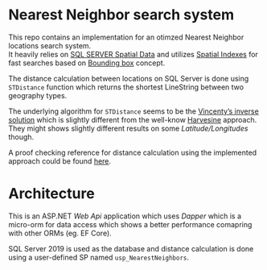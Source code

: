 # Nearest Neighbor search system

This repo contains an implementation for an otimzed Nearest Neighbor locations search system.  
It heavily relies on [SQL SERVER Spatial Data](https://docs.microsoft.com/en-us/sql/relational-databases/spatial/spatial-data-sql-server) and utilizes [Spatial Indexes](https://docs.microsoft.com/en-us/sql/relational-databases/spatial/create-modify-and-drop-spatial-indexes) for fast searches based on [Bounding box](https://aboutsqlserver.com/2013/09/03/optimizing-sql-server-spatial-queries-with-bounding-box/) concept.

The distance calculation between locations on SQL Server is done using `STDistance` function which returns the shortest LineString between two geography types.

The underlying algorithm for `STDistance` seems to be the [Vincenty’s inverse solution](http://www.movable-type.co.uk/scripts/latlong-vincenty.html) which is slightly different from the well-know [Harvesine](http://www.movable-type.co.uk/scripts/latlong.html)  approach. They might shows slightly different results on some *Latitude/Longitudes* though.

A proof checking reference for distance calculation using the implemented approach could be found [here](https://geodesyapps.ga.gov.au/vincenty-inverse).


# Architecture
This is an ASP.NET  *Web Api* application which uses *Dapper* which is a micro-orm for data access which shows a better performance comapring with other ORMs (eg. EF Core).

SQL Server 2019 is used as the database and distance calculation is done using a user-defined SP named `usp_NearestNeighbors`.